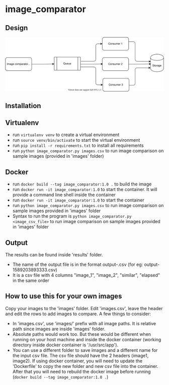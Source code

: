 # image_comparator

## Design

<img src="./design.svg">

## Installation

Virtualenv
----------

- run ``virtualenv venv`` to create a virtual environment
- run ``source venv/bin/activate`` to start the virtual environment
- run ``pip install -r requirements.txt`` to install all requirements
- run ``python image_comparator.py images.csv`` to run image comparison on sample images (provided in 'images' folder)

Docker
------

- run ``docker build --tag image_comparator:1.0 .`` to build the image
- run ``docker run -it image_comparator:1.0`` to start the container. It will provide a command line shell inside the container
- run ``docker run -it image_comparator:1.0`` to start the container
- run ``python image_comparator.py images.csv`` to run image comparison on sample images provided in 'images' folder
- Syntax to run the program is ``python image_comparator.py <image_csv_file>`` to run image comparison on sample images provided in 'images' folder

Output
-----

The results can be found inside 'results' folder. 

- The name of the output file is in the format output-<timestamp>.csv (for eg: output-1589203893333.csv)
- It is a csv file with 4 columns "image_1", "image_2", "similar", "elapsed" in the same order

How to use this for your own images
------

Copy your images to the 'images' folder. Edit 'images.csv', leave the header and edit the rows to add images to compare. A few things to consider:

- In 'images.csv', use 'images/' prefix with all image paths. It is relative path since images are inside 'images' folder.
- Absolute paths would work too. But these would be different when running on your host machine and inside the docker container (working directory inside docker container is '/usr/src/app').  
- You can use a different folder to save images and a different name for the input csv file. The csv file should have the 2 headers (image1, image2). If using docker container, you will need to update the 'Dockerfile' to copy the new folder and new csv file into the container. After that you will need to rebuild the docker image before running (``docker build --tag image_comparator:1.0 .``) 

